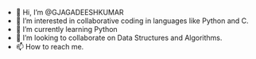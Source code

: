 - 👋 Hi, I’m @GJAGADEESHKUMAR
- 👀 I’m interested in collaborative coding in languages like Python and C.
- 🌱 I’m currently learning Python
- 💞️ I’m looking to collaborate on Data Structures and Algorithms.
- 📫 How to reach me.

<!---
GJAGADEESHKUMAR/GJAGADEESHKUMAR is a ✨ special ✨ repository because its `README.md` (this file) appears on your GitHub profile.
You can click the Preview link to take a look at your changes.
--->
